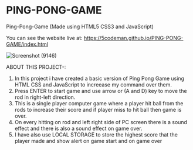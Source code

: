# PING-PONG-GAME
Ping-Pong-Game (Made using HTML5 CSS3 and JavaScript)

You can see the website live at: https://5codeman.github.io/PING-PONG-GAME/index.html


![Screenshot (9146)](https://user-images.githubusercontent.com/101505481/219974632-5c2d1254-7609-4809-a607-6ce5e75a93b5.png)

ABOUT THIS PROJECT-:

  1. In this project i have created a basic version of Ping Pong Game using HTML CSS and JavaScript to increease my command over them.
  2. Press ENTER to start game and use arrow or (A and D) key to move the rod in right-left direction.
  3. This is a single player computer game where a player hit ball from the rods to increase their score and if player miss to hit ball then game is over.
  4. On every hitting on rod and left right side of PC screen there is a sound effect and there is also a sound effect on game over.
  5. I have also use LOCAL STORAGE to store the highest score that the player made and show alert on game start and on game over
  
  
